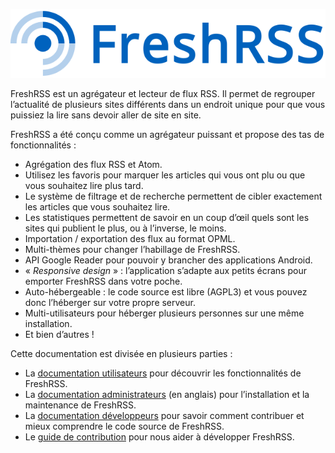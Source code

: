 ![Logo de FreshRSS](img/logo_freshrss.png)

FreshRSS est un agrégateur et lecteur de flux RSS. Il permet de regrouper
l’actualité de plusieurs sites différents dans un endroit unique pour que
vous puissiez la lire sans devoir aller de site en site.

FreshRSS a été conçu comme un agrégateur puissant et propose des tas de
fonctionnalités :

* Agrégation des flux RSS et Atom.
* Utilisez les favoris pour marquer les articles qui vous ont plu ou que
  vous souhaitez lire plus tard.
* Le système de filtrage et de recherche permettent de cibler exactement les
  articles que vous souhaitez lire.
* Les statistiques permettent de savoir en un coup d’œil quels sont les
  sites qui publient le plus, ou à l’inverse, le moins.
* Importation / exportation des flux au format OPML.
* Multi-thèmes pour changer l’habillage de FreshRSS.
* API Google Reader pour pouvoir y brancher des applications Android.
* « *Responsive design* » : l’application s’adapte aux petits écrans pour
  emporter FreshRSS dans votre poche.
* Auto-hébergeable : le code source est libre (AGPL3) et vous pouvez donc
  l’héberger sur votre propre serveur.
* Multi-utilisateurs pour héberger plusieurs personnes sur une même
  installation.
* Et bien d’autres !

Cette documentation est divisée en plusieurs parties :

* La [documentation utilisateurs](./users/02_First_steps.md) pour découvrir
  les fonctionnalités de FreshRSS.
* La [documentation administrateurs](../en/admins/01_Installation.md) (en
  anglais) pour l’installation et la maintenance de FreshRSS.
* La [documentation développeurs](./developers/01_First_steps.md) pour
  savoir comment contribuer et mieux comprendre le code source de FreshRSS.
* Le [guide de contribution](./contributing.md) pour nous aider à développer
  FreshRSS.
